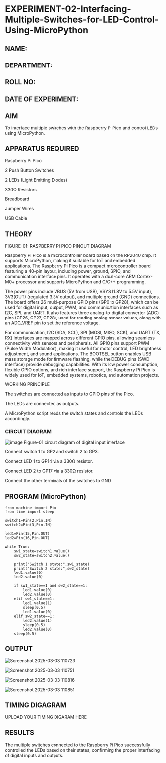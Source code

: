 # EXPERIMENT-02-Interfacing-Multiple-Switches-for-LED-Control-Using-MicroPython


 
## NAME:

## DEPARTMENT:

## ROLL NO:

## DATE OF EXPERIMENT:

## AIM

To interface multiple switches with the Raspberry Pi Pico and control LEDs using MicroPython.

## APPARATUS REQUIRED

Raspberry Pi Pico

2 Push Button Switches

2 LEDs (Light Emitting Diodes)

330Ω Resistors

Breadboard

Jumper Wires

USB Cable

## THEORY



FIGURE-01: RASPBERRY PI PICO PINOUT DIAGRAM

Raspberry Pi Pico is a microcontroller board based on the RP2040 chip. It supports MicroPython, making it suitable for IoT and embedded applications. The Raspberry Pi Pico is a compact microcontroller board featuring a 40-pin layout, including power, ground, GPIO, and communication interface pins. It operates with a dual-core ARM Cortex-M0+ processor and supports MicroPython and C/C++ programming.

The power pins include VBUS (5V from USB), VSYS (1.8V to 5.5V input), 3V3(OUT) (regulated 3.3V output), and multiple ground (GND) connections. The board offers 26 multi-purpose GPIO pins (GP0 to GP28), which can be used for digital input, output, PWM, and communication interfaces such as I2C, SPI, and UART. It also features three analog-to-digital converter (ADC) pins (GP26, GP27, GP28), used for reading analog sensor values, along with an ADC_VREF pin to set the reference voltage.

For communication, I2C (SDA, SCL), SPI (MOSI, MISO, SCK), and UART (TX, RX) interfaces are mapped across different GPIO pins, allowing seamless connectivity with sensors and peripherals. All GPIO pins support PWM (Pulse Width Modulation), making it useful for motor control, LED brightness adjustment, and sound applications. The BOOTSEL button enables USB mass storage mode for firmware flashing, while the DEBUG pins (SWD interface) provide debugging capabilities. With its low power consumption, flexible GPIO options, and rich interface support, the Raspberry Pi Pico is widely used for IoT, embedded systems, robotics, and automation projects.

WORKING PRINCIPLE

The switches are connected as inputs to GPIO pins of the Pico.

The LEDs are connected as outputs.

A MicroPython script reads the switch states and controls the LEDs accordingly.

### CIRCUIT DIAGRAM
 ![image](https://github.com/user-attachments/assets/1c7234b9-5041-4156-94b8-0b846adb6b8e)
    Figure-01 circuit diagram of digital input interface 


Connect switch 1 to GP2 and switch 2 to GP3.

Connect LED 1 to GP14 via a 330Ω resistor.

Connect LED 2 to GP17 via a 330Ω resistor.

Connect the other terminals of the switches to GND.

## PROGRAM (MicroPython)
```
from machine import Pin
from time import sleep

switch1=Pin(2,Pin.IN)
switch2=Pin(3,Pin.IN)

led1=Pin(15,Pin.OUT)
led2=Pin(16,Pin.OUT)

while True:
    sw1_state=switch1.value()
    sw2_state=switch2.value()

    print("Switch 1 state:",sw1_state)
    print("Switch 2 state:",sw2_state)
    led1.value(0)
    led2.value(0)
    
    if sw1_state==1 and sw2_state==1:
        led1.value(0)
        led2.value(0)
    elif sw1_state==1:
        led1.value(1)
        sleep(0.5)
        led1.value(0)
    elif sw2_state==1:
        led2.value(1)
        sleep(0.5)
        led2.value(0)
    sleep(0.5)
```



 

## OUTPUT
![Screenshot 2025-03-03 110723](https://github.com/user-attachments/assets/44235810-30a7-4639-83fa-2eacc7b5a5a7)

![Screenshot 2025-03-03 110751](https://github.com/user-attachments/assets/0d1bbb6c-366b-4f60-a772-f2abdc5ea6f6)

![Screenshot 2025-03-03 110816](https://github.com/user-attachments/assets/219762d0-b6bd-409c-88d5-ac542e846b9c)


![Screenshot 2025-03-03 110851](https://github.com/user-attachments/assets/95e1c36c-2028-461e-9d70-fc588182dd1f)



## TIMING DIGAGRAM 


UPLOAD YOUR TIMING DIGARAM HERE 



## RESULTS

The multiple switches connected to the Raspberry Pi Pico successfully controlled the LEDs based on their states, confirming the proper interfacing of digital inputs and outputs.

